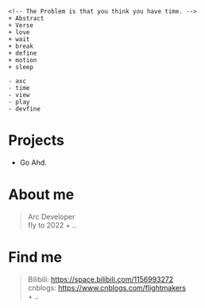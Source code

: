 ```
<!-- The Problem is that you think you have time. -->
+ Abstract 
+ Verse
+ love
+ wait
+ break
+ define
+ motion
+ sleep

- axc
- time
- view
- play
- devfine
```

# Projects
- Go Ahd.

# About me
> Arc Developer  
> fly to 2022
> \+ ..

# Find me
> Bilibili: https://space.bilibili.com/1156993272  
> cnblogs: https://www.cnblogs.com/flightmakers  
> \+ ..

